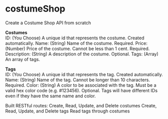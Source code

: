 # costumeShop
Create a Costume Shop API from scratch

<b>Costumes</b><br>
ID: (You Choose) A unique id that represents the costume. Created automatically.
Name: (String) Name of the costume. Required.
Price: (Number) Price of the costume. Cannot be less than 1 cent. Required.
Description: (String) A description of the costume. Optional.
Tags: (Array) An array of tags.

<b>Tags</b><br>
ID: (You Choose) A unique id that represents the tag. Created automatically.
Name: (String) Name of the tag. Cannot be longer than 10 characters. Required.
Color: (String) A color to be associated with the tag. Must be a valid hex color code (e.g. #123456). Optional.
Tags will have different IDs even if they have the same name and color.

Built RESTful routes:
Create, Read, Update, and Delete costumes
Create, Read, Update, and Delete tags
Read tags through costumes
